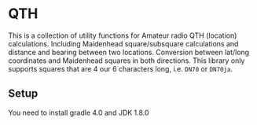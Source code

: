 # QTH
This is a collection of utility functions for Amateur radio QTH (location) calculations.
Including Maidenhead square/subsquare calculations and distance and bearing between
two locations.
Conversion between lat/long coordinates and Maidenhead squares in both directions.
This library only supports squares that are 4 our 6 characters long, i.e. `DN70` or `DN70ja`.

## Setup
You need to install gradle 4.0 and JDK 1.8.0